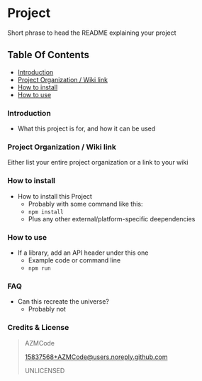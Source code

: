 # Project
Short phrase to head the README explaining your project
## Table Of Contents
* [Introduction](#Introduction)
* [Project Organization / Wiki link](#Project-Organization-/-Wiki-link)
* [How to install](#How-to-install)
* [How to use](#How-to-Use)

### Introduction
* What this project is for, and how it can be used

### Project Organization / Wiki link

Either list your entire project organization or a link to your wiki

### How to install
* How to install this Project
	* Probably with some command like this:
	* ```npm install```
	* Plus any other external/platform-specific deependencies

### How to use
* If a library, add an API header under this one
	* Example code or command line
	* ```npm run```

### FAQ
* Can this recreate the universe?
	* Probably not

### Credits & License

> AZMCode
>
> 15837568+AZMCode@users.noreply.github.com
>
> UNLICENSED
